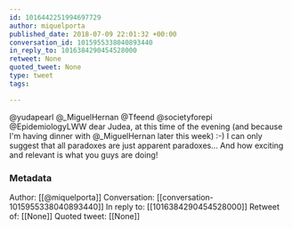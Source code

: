 ```yaml
---
id: 1016442251994697729
author: miquelporta
published_date: 2018-07-09 22:01:32 +00:00
conversation_id: 1015955338040893440
in_reply_to: 1016384290454528000
retweet: None
quoted_tweet: None
type: tweet
tags:

---
```


@yudapearl @_MiguelHernan @Tfeend @societyforepi @EpidemiologyLWW dear Judea, at this time of the evening (and because I'm having dinner with @_MiguelHernan later this week) :-)  I can only suggest that all paradoxes are just apparent paradoxes... And how exciting and relevant is what you guys are doing!

### Metadata

Author: [[@miquelporta]]
Conversation: [[conversation-1015955338040893440]]
In reply to: [[1016384290454528000]]
Retweet of: [[None]]
Quoted tweet: [[None]]
